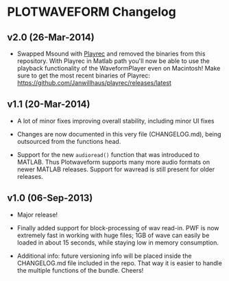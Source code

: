 # PLOTWAVEFORM Changelog

## v2.0 (26-Mar-2014)

* Swapped Msound with [Playrec](https://github.com/Janwillhaus/playrec) and removed the binaries from this repository. With Playrec in Matlab path you'll now be able to use the playback functionality of the WaveformPlayer even on Macintosh! Make sure to get the most recent binaries of Playrec: https://github.com/Janwillhaus/playrec/releases/latest

## v1.1 (20-Mar-2014)

* A lot of minor fixes improving overall stability, including minor UI fixes

+ Changes are now documented in this very file (CHANGELOG.md), being outsourced from the functions head.

+ Support for the new `audioread()` function that was introduced to MATLAB. Thus Plotwaveform supports many more audio formats on newer MATLAB releases. Support for wavread is still present for older releases.

## v1.0 (06-Sep-2013)

* Major release!

+ Finally added support for block-processing of wav read-in. PWF is now extremely fast in working with huge files; 1GB of wave can easily be loaded in about 15 seconds, while staying low in memory consumption.

+ Additional info: future versioning info will be placed inside the CHANGELOG.md file included in the repo. That way it is  easier to handle the multiple functions of the bundle. Cheers!